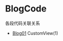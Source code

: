 BlogCode
========
各段代码关联关系

* [Blog01] CustomView(1)




[Blog01]: http://www.haoxiqiang.info/blog/20141001-CustomView(1).html
